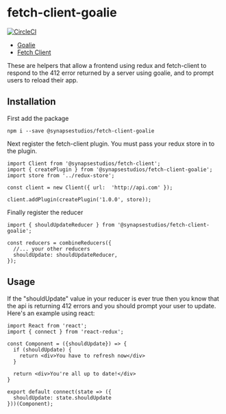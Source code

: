 # fetch-client-goalie
[![CircleCI](https://circleci.com/gh/synapsestudios/fetch-client-goalie.svg?style=svg)](https://circleci.com/gh/synapsestudios/fetch-client-goalie)
- [Goalie](https://github.com/synapsestudios/goalie)
- [Fetch Client](https://github.com/synapsestudios/fetch-client)

These are helpers that allow a frontend using redux and fetch-client to respond to the 412 error returned by a server using goalie, and to prompt users to reload their app.

## Installation

First add the package
```
npm i --save @synapsestudios/fetch-client-goalie
```

Next register the fetch-client plugin. You must pass your redux store in to the plugin.

```
import Client from '@synapsestudios/fetch-client';
import { createPlugin } from '@synapsestudios/fetch-client-goalie';
import store from '../redux-store';

const client = new Client({ url:  'http://api.com' });

client.addPlugin(createPlugin('1.0.0', store));
```

Finally register the reducer

```
import { shouldUpdateReducer } from '@synapsestudios/fetch-client-goalie';

const reducers = combineReducers({
  //... your other reducers
  shouldUpdate: shouldUpdateReducer,
});
```

## Usage

If the "shouldUpdate" value in your reducer is ever true then you know that the api
is returning 412 errors and you should prompt your user to update. Here's an example
using react:

```
import React from 'react';
import { connect } from 'react-redux';

const Component = ({shouldUpdate}) => {
  if (shouldUpdate) {
    return <div>You have to refresh now</div>
  }

  return <div>You're all up to date!</div>
}

export default connect(state => ({
  shouldUpdate: state.shouldUpdate
}))(Component);
```
